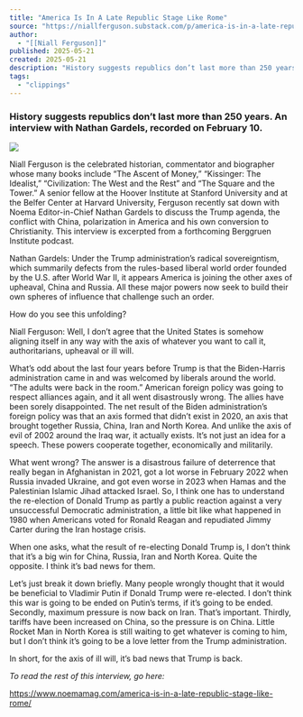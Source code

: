 ```yaml
---
title: "America Is In A Late Republic Stage Like Rome"
source: "https://niallferguson.substack.com/p/america-is-in-a-late-republic-stage?publication_id=3072903&post_id=164072168&isFreemail=true&r=7br8e&triedRedirect=true"
author:
  - "[[Niall Ferguson]]"
published: 2025-05-21
created: 2025-05-21
description: "History suggests republics don’t last more than 250 years. An interview with Nathan Gardels, recorded on February 10."
tags:
  - "clippings"
---
```

### History suggests republics don’t last more than 250 years. An interview with Nathan Gardels, recorded on February 10.

![](https://substackcdn.com/image/fetch/w_424)

Niall Ferguson is the celebrated historian, commentator and biographer whose many books include “The Ascent of Money,” “Kissinger: The Idealist,” “Civilization: The West and the Rest” and “The Square and the Tower.” A senior fellow at the Hoover Institute at Stanford University and at the Belfer Center at Harvard University, Ferguson recently sat down with Noema Editor-in-Chief Nathan Gardels to discuss the Trump agenda, the conflict with China, polarization in America and his own conversion to Christianity. This interview is excerpted from a forthcoming Berggruen Institute podcast.

Nathan Gardels: Under the Trump administration’s radical sovereigntism, which summarily defects from the rules-based liberal world order founded by the U.S. after World War II, it appears America is joining the other axes of upheaval, China and Russia. All these major powers now seek to build their own spheres of influence that challenge such an order.

How do you see this unfolding?

Niall Ferguson: Well, I don’t agree that the United States is somehow aligning itself in any way with the axis of whatever you want to call it, authoritarians, upheaval or ill will.

What’s odd about the last four years before Trump is that the Biden-Harris administration came in and was welcomed by liberals around the world. “The adults were back in the room.” American foreign policy was going to respect alliances again, and it all went disastrously wrong. The allies have been sorely disappointed. The net result of the Biden administration’s foreign policy was that an axis formed that didn’t exist in 2020, an axis that brought together Russia, China, Iran and North Korea. And unlike the axis of evil of 2002 around the Iraq war, it actually exists. It’s not just an idea for a speech. These powers cooperate together, economically and militarily.

What went wrong? The answer is a disastrous failure of deterrence that really began in Afghanistan in 2021, got a lot worse in February 2022 when Russia invaded Ukraine, and got even worse in 2023 when Hamas and the Palestinian Islamic Jihad attacked Israel. So, I think one has to understand the re-election of Donald Trump as partly a public reaction against a very unsuccessful Democratic administration, a little bit like what happened in 1980 when Americans voted for Ronald Reagan and repudiated Jimmy Carter during the Iran hostage crisis.

When one asks, what the result of re-electing Donald Trump is, I don’t think that it’s a big win for China, Russia, Iran and North Korea. Quite the opposite. I think it’s bad news for them.

Let’s just break it down briefly. Many people wrongly thought that it would be beneficial to Vladimir Putin if Donald Trump were re-elected. I don’t think this war is going to be ended on Putin’s terms, if it’s going to be ended. Secondly, maximum pressure is now back on Iran. That’s important. Thirdly, tariffs have been increased on China, so the pressure is on China. Little Rocket Man in North Korea is still waiting to get whatever is coming to him, but I don’t think it’s going to be a love letter from the Trump administration.

In short, for the axis of ill will, it’s bad news that Trump is back.

*To read the rest of this interview, go here:*

https://www.noemamag.com/america-is-in-a-late-republic-stage-like-rome/